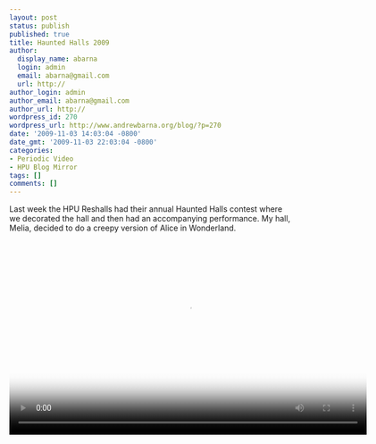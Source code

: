 ```yaml
---
layout: post
status: publish
published: true
title: Haunted Halls 2009
author:
  display_name: abarna
  login: admin
  email: abarna@gmail.com
  url: http://
author_login: admin
author_email: abarna@gmail.com
author_url: http://
wordpress_id: 270
wordpress_url: http://www.andrewbarna.org/blog/?p=270
date: '2009-11-03 14:03:04 -0800'
date_gmt: '2009-11-03 22:03:04 -0800'
categories:
- Periodic Video
- HPU Blog Mirror
tags: []
comments: []
---
```

<p>Last week the HPU Reshalls had their annual Haunted Halls contest where we decorated the hall and then had an accompanying performance. My hall, Melia, decided to do a creepy version of Alice in Wonderland.<br &#47;><video controls height='362px' width='640px' poster='http:&#47;&#47;www.andrewbarna.org&#47;media&#47;video&#47;2009_melia_haunted_halls&#47;2009_melia_haunted_halls.jpg'><br />
	<source src="http:&#47;&#47;www.andrewbarna.org&#47;media&#47;video&#47;2009_melia_haunted_halls&#47;2009_melia_haunted_halls.m4v"  type='video&#47;mp4'><br />
	<source src="http:&#47;&#47;www.andrewbarna.org&#47;media&#47;video&#47;2009_melia_haunted_halls&#47;2009_melia_haunted_halls.3gp"  type='video&#47;3gpp'><br />
	<source src="http:&#47;&#47;www.andrewbarna.org&#47;media&#47;video&#47;2009_melia_haunted_halls&#47;2009_melia_haunted_halls.ogg" type='video&#47;ogg'><br />
	Your browser does not support HTML5<br />
<&#47;video><br &#47;><br &#47;>We won BTW.<br &#47;>-Andrew</p>
